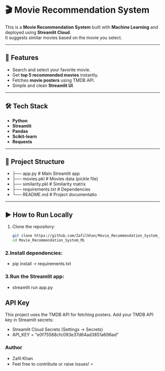 # 🎬 Movie Recommendation System

This is a **Movie Recommendation System** built with **Machine Learning** and deployed using **Streamlit Cloud**.  
It suggests similar movies based on the movie you select.

---

## 🚀 Features
- Search and select your favorite movie.
- Get **top 5 recommended movies** instantly.
- Fetches **movie posters** using TMDB API.
- Simple and clean **Streamlit UI**.

---

## 🛠️ Tech Stack
- **Python**
- **Streamlit**
- **Pandas**
- **Scikit-learn**
- **Requests**

---

## 📂 Project Structure
- ├── app.py # Main Streamlit app
- ├── movies.pkl # Movies data (pickle file)
- ├── similarity.pkl # Similarity matrix
- ├── requirements.txt # Dependencies
- └── README.md # Project documentatio



---

## ▶️ How to Run Locally
1. Clone the repository:
   ```bash
   git clone https://github.com/Zafilkhan/Movie_Recommendation_System_ML.git
   cd Movie_Recommendation_System_ML
### 2.Install dependencies:   
  - pip install -r requirements.txt
### 3.Run the Streamlit app:
 - streamlit run app.py



 ## API Key
This project uses the TMDB API for fetching posters.
Add your TMDB API key in Streamlit secrets:
- Streamlit Cloud Secrets (Settings → Secrets)
- API_KEY = "e0f75588cfc093e37d64ad3851a696ad"

### Author
- Zafil Khan
 - Feel free to contribute or raise issues! ⭐




